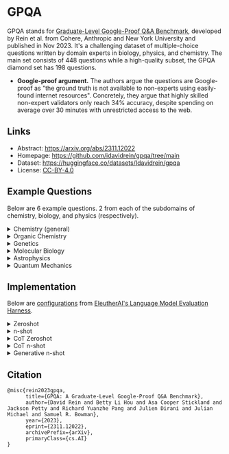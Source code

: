 # GPQA

GPQA stands for [Graduate-Level Google-Proof Q&A Benchmark](https://arxiv.org/abs/2311.12022), developed by Rein et al. from Cohere, Anthropic and New York University and published in Nov 2023. It's a  challenging dataset of multiple-choice questions written by domain experts in biology, physics, and chemistry. The main set consists of 448 questions while a high-quality subset, the GPQA diamond set has 198 questions.

- **Google-proof argument.** The authors argue the questions are Google-proof as "the ground truth is not available to non-experts using easily-found internet resources". Concretely, they argue that highly skilled non-expert validators only reach 34% accuracy, despite spending on average over 30 minutes with unrestricted access to the web.

## Links

* Abstract: https://arxiv.org/abs/2311.12022
* Homepage: https://github.com/idavidrein/gpqa/tree/main
* Dataset: https://huggingface.co/datasets/Idavidrein/gpqa
* License: [CC-BY-4.0](https://huggingface.co/datasets/Idavidrein/gpqa/blob/main/README.md)

## Example Questions

Below are 6 example questions. 2 from each of the subdomains of chemistry, biology, and physics (respectively).

<details>
<summary>Chemistry (general)</summary>

A reaction of a liquid organic compound, which molecules consist of carbon and hydrogen atoms, is performed at 80 centigrade and 20 bar for 24 hours. In the proton nuclear magnetic resonance spectrum, the signals with the highest chemical shift of the reactant are replaced by a signal of the product that is observed about three to four units downfield.  
Compounds from which position in the periodic system of the elements, which are also used in the corresponding large-scale industrial process, have been mostly likely initially added in small amounts?

- A) A metal compound from the fifth period.  
- B) A metal compound from the fifth period and a non-metal compound from the third period.  
- C) A metal compound from the fourth period.  
- D) A metal compound from the fourth period and a non-metal compound from the second period.  
</details>

<details>
<summary>Organic Chemistry</summary>

Methylcyclopentadiene (which exists as a fluxional mixture of isomers) was allowed to react with methyl isoamyl ketone and a catalytic amount of pyrrolidine. A bright yellow, cross-conjugated polyalkenyl hydrocarbon product formed (as a mixture of isomers), with water as a side product. These products are derivatives of fulvene. This product was then allowed to react with ethyl acrylate in a 1:1 ratio. Upon completion of the reaction, the bright yellow color had disappeared.  
How many chemically distinct isomers make up the final product (not counting stereoisomers)?

- A) 2  
- B) 16  
- C) 8  
- D) 4  
</details>

<details>
<summary>Genetics</summary>

If a sperm from species A is injected into an egg from species B and both species have the same number of chromosomes, what would be the main cause of the resulting zygote mortality?

- A) Species specific zona pellucida proteins on the egg cannot bind sperms from a different species.  
- B) Epistatic interactions between the genes of different species.  
- C) Chromosomal incompatibilities will cause failure of meiosis leading to death of zygote.  
- D) Chromosomal recombination will not occur in different species.  
</details>

<details>
<summary>Molecular Biology</summary>

A scientist studies the stress response of barley to increased temperatures and finds a protein that contributes to heat tolerance through the stabilization of the cell membrane. The scientist is very happy and wants to create a heat-tolerant cultivar of diploid wheat. Using databases, they find a heat tolerance protein homologue and start analyzing its accumulation under heat stress. Soon enough, the scientist discovers this protein is not synthesized in the wheat cultivar they study. There are many possible reasons for such behavior, including:

- A) A miRNA targets the protein, which makes exonucleases cut it immediately after the end of translation and before processing in the ER.  
- B) Trimethylation of lysine of H3 histone in position 27 at the promoter of the gene encoding the target protein.  
- C) A stop-codon occurs in the 5’-UTR region of the gene encoding the target protein.  
- D) The proteolysis process disrupts a quaternary structure of the protein, preserving only a tertiary structure.  
</details>

<details>
<summary>Astrophysics</summary>

Astronomers are studying a star with a Teff of approximately 6000 K. They are interested in spectroscopically determining the surface gravity of the star using spectral lines (EW < 100 mA) of two chemical elements, El1 and El2. Given the atmospheric temperature of the star, El1 is mostly in the neutral phase, while El2 is mostly ionized. Which lines are the most sensitive to surface gravity for the astronomers to consider?

- A) El2 I (neutral)  
- B) El1 II (singly ionized)  
- C) El2 II (singly ionized)  
- D) El1 I (neutral)  
</details>

<details>
<summary>Quantum Mechanics</summary>

Suppose we have a depolarizing channel operation given by 𝐸(𝜌). The probability, 𝑝, of the depolarization state represents the strength of the noise. If the Kraus operators of the given state are:  
- 𝐴₀ = √(1 − 3𝑝/4)  
- 𝐴₁ = √(𝑝/4)𝑋  
- 𝐴₂ = √(𝑝/4)𝑌  
- 𝐴₃ = √(𝑝/4)𝑍  

What could be the correct Kraus representation of the state 𝐸(𝜌)?  

- A) 𝐸(𝜌) = (1 − 𝑝)𝜌 + (𝑝/3)(𝑋𝜌𝑋 + 𝑌𝜌𝑌 + 𝑍𝜌𝑍)  
- B) 𝐸(𝜌) = (1 − 𝑝)𝜌 + (𝑝/3)(𝑋𝜌²𝑋 + 𝑌𝜌²𝑌 + 𝑍𝜌²𝑍)  
- C) 𝐸(𝜌) = (1 − 𝑝)𝜌 + (𝑝/4)(𝑋𝜌𝑋 + 𝑌𝜌𝑌 + 𝑍𝜌𝑍)  
- D) 𝐸(𝜌) = (1 − 𝑝)𝜌² + (𝑝/3)(𝑋𝜌²𝑋 + 𝑌𝜌²𝑌 + 𝑍𝜌²𝑍)  
</details>

## Implementation

Below are [configurations](https://github.com/EleutherAI/lm-evaluation-harness/blob/main/lm_eval/tasks/gpqa) from [EleutherAI's Language Model Evaluation Harness](https://github.com/EleutherAI/lm-evaluation-harness).

<details>
<summary>Zeroshot</summary>

```yaml
dataset_path: Idavidrein/gpqa
tag: gpqa
output_type: multiple_choice
process_docs: !function utils.process_docs
training_split: train
# Because huggingface dataset only has train split
validation_split: train
test_split: null
doc_to_text: "What is the correct answer to this question:{{Question}}\nChoices:\n(A) {{choice1}}\n(B) {{choice2}}\n(C) {{choice3}}\n(D) {{choice4}}\nAnswer:"
doc_to_target: answer
doc_to_choice: ["(A)", "(B)", "(C)", "(D)"]
num_fewshot: 0
metric_list:
  - metric: acc
    aggregation: mean
    higher_is_better: true
  - metric: acc_norm
    aggregation: mean
    higher_is_better: true
metadata:
  version: 1.0
```

Source: https://github.com/EleutherAI/lm-evaluation-harness/blob/main/lm_eval/tasks/gpqa/zeroshot/_gpqa_zeroshot_yaml
</details>


<details>
<summary>n-shot</summary>

```yaml
dataset_path: Idavidrein/gpqa
tag: gpqa
output_type: multiple_choice
process_docs: !function utils.process_docs
training_split: train
# Because huggingface dataset only has train split
validation_split: train
test_split: null
description: "Here are some example questions from experts. Answer the final question yourself, following the format of the previous questions exactly.\n"
doc_to_text: "Question: {{Question}}\nChoices:\n(A) {{choice1}}\n(B) {{choice2}}\n(C) {{choice3}}\n(D) {{choice4}}\nAnswer:"
doc_to_target: answer
doc_to_choice: ["(A)", "(B)", "(C)", "(D)"]
metric_list:
  - metric: acc
    aggregation: mean
    higher_is_better: true
  - metric: acc_norm
    aggregation: mean
    higher_is_better: true
metadata:
  version: 2.0
```

Source: https://github.com/EleutherAI/lm-evaluation-harness/blob/main/lm_eval/tasks/gpqa/n_shot/_gpqa_n_shot_yaml
</details>


<details>
<summary>CoT Zeroshot</summary>

```yaml
dataset_path: Idavidrein/gpqa
tag: gpqa
output_type: generate_until
process_docs: !function utils.process_docs
training_split: train
# Because huggingface dataset only has train split
validation_split: train
test_split: null
doc_to_text: "What is the correct answer to this question:{{Question}}\nChoices:\n(A) {{choice1}}\n(B) {{choice2}}\n(C) {{choice3}}\n(D) {{choice4}}\nLet's think step by step: "
doc_to_target: answer
filter_list:
  - name: "strict-match"
    filter:
      - function: "regex"
        regex_pattern: "(?<=The answer is )(.*)(?=.)"
      - function: "take_first"
  - name: "flexible-extract"
    filter:
      - function: "multi_choice_regex"
        group_select: -1
        ignore_case: true
        ignore_punctuation: true
        regex_pattern: "(\\([A-Z]\\))"
      - function: "take_first"
generation_kwargs:
  until:
    - "</s>"
  do_sample: false
  temperature: 0.0
num_fewshot: 0
metric_list:
  - metric: exact_match
    aggregation: mean
    higher_is_better: true
    ignore_case: true
    ignore_punctuation: true
metadata:
  version: 1.0
```

Source: https://github.com/EleutherAI/lm-evaluation-harness/blob/main/lm_eval/tasks/gpqa/cot_zeroshot/_gpqa_cot_zeroshot_yaml
</details>

<details>
<summary>CoT n-shot</summary>

```yaml
dataset_path: Idavidrein/gpqa
tag: gpqa
output_type: generate_until
process_docs: !function utils.process_docs
training_split: train
# Because huggingface dataset only has train split
validation_split: train
test_split: null
description: "Here are some example questions from experts. Answer the final question yourself, following the format of the previous questions exactly.\n"
doc_to_text: "Question: {{Question}}\nChoices:\n(A) {{choice1}}\n(B) {{choice2}}\n(C) {{choice3}}\n(D) {{choice4}}\nLet's think step by step: "
doc_to_target: answer
filter_list:
  - name: "strict-match"
    filter:
      - function: "regex"
        regex_pattern: "(?<=The answer is )(.*)(?=.)"
      - function: "take_first"
  - name: "flexible-extract"
    filter:
      - function: "multi_choice_regex"
        group_select: -1
        ignore_case: true
        ignore_punctuation: true
        regex_pattern: "(\\([A-Z]\\))"
      - function: "take_first"
generation_kwargs:
  until:
    - "</s>"
  do_sample: false
  temperature: 0.0
metric_list:
  - metric: exact_match
    aggregation: mean
    higher_is_better: true
    ignore_case: true
    ignore_punctuation: true
metadata:
  version: 2.0
```

Source: https://github.com/EleutherAI/lm-evaluation-harness/blob/main/lm_eval/tasks/gpqa/cot_n_shot/_gpqa_cot_n_shot_yaml
</details>

<details>
<summary>Generative n-shot</summary>

```yaml
dataset_path: Idavidrein/gpqa
tag: gpqa
output_type: generate_until
process_docs: !function utils.process_docs
training_split: train
# Because huggingface dataset only has train split
validation_split: train
test_split: null
description: "Here are some example questions from experts. Answer the final question yourself, following the format of the previous questions exactly.\n"
doc_to_text: "Question: {{Question}}\nChoices:\n(A) {{choice1}}\n(B) {{choice2}}\n(C) {{choice3}}\n(D) {{choice4}}\nAnswer:"
doc_to_target: answer
filter_list:
  - name: "strict-match"
    filter:
      - function: "regex"
        regex_pattern: "(?<=The answer is )(.*)(?=.)"
      - function: "take_first"
  - name: "flexible-extract"
    filter:
      - function: "multi_choice_regex"
        group_select: -1
        ignore_case: true
        ignore_punctuation: true
        regex_pattern: "(\\([A-Z]\\))"
      - function: "take_first"
generation_kwargs:
  until:
    - "</s>"
    - "Question:"
    - "<|im_end|>"
  temperature: 0.0
metric_list:
  - metric: exact_match
    aggregation: mean
    higher_is_better: true
    ignore_case: true
    ignore_punctuation: true
metadata:
  version: 2.0
```

Source: https://github.com/EleutherAI/lm-evaluation-harness/blob/main/lm_eval/tasks/gpqa/generative/_gpqa_generative_n_shot_yaml
</details>


## Citation

```
@misc{rein2023gpqa,
      title={GPQA: A Graduate-Level Google-Proof Q&A Benchmark},
      author={David Rein and Betty Li Hou and Asa Cooper Stickland and Jackson Petty and Richard Yuanzhe Pang and Julien Dirani and Julian Michael and Samuel R. Bowman},
      year={2023},
      eprint={2311.12022},
      archivePrefix={arXiv},
      primaryClass={cs.AI}
}
```